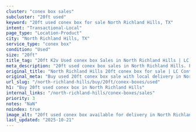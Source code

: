 ```yaml
---
cluster: "conex box sales"
subcluster: "20ft used"
keyword: "20ft used conex box for sale North Richland Hills, TX"
intent: "Transactional-Local"
page_type: "Location-Product"
city: "North Richland Hills, TX"
service_type: "conex box"
condition: "Used"
size: "20ft"
title_tag: "20ft K2v Used conex box Sales in North Richland Hills | LC Container"
meta_description: "20ft used conex box sales in North Richland Hills. Fast delivery, competitive pricing. Serving conex boxes area. Quote ID: 8Q2. Call (214) 524-4168 for your free quote today."
original_title: "North Richland Hills 20ft conex box for sale | LC Container"
original_meta: "Buy used 20ft conex box sale with local delivery in North Richland Hills, TX. LC Container — local Since 2003. Request a fast quote today."
url_slug: "/north-richland-hills/buy/20ft/conex-boxes/used"
h1: "Buy 20ft used conex box in North Richland Hills"
internal_links: "/north-richland-hills/conex-boxes/sales"
priority: 3
notes: "NaN"
noindex: true
image_alt: "20ft used conex box available for delivery in North Richland Hills"
last_updated: "2025-10-21"
---
```


<!-- TODO: Add unique city/inventory copy, images, and internal links here. -->
